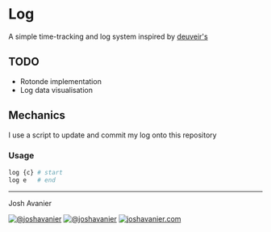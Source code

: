 # Log
A simple time-tracking and log system inspired by [deuveir's](https://github.com/deuveir/research.log)

## TODO
* Rotonde implementation
* Log data visualisation

## Mechanics
I use a script to update and commit my log onto this repository

### Usage
```sh
log {c} # start
log e   # end
```

---
Josh Avanier

[![@joshavanier](https://joshavanier.github.io/badges/github.svg)](https://github.com/joshavanier)
[![@joshavanier](https://joshavanier.github.io/badges/twitter.svg)](https://twitter.com/joshavanier)
[![joshavanier.com](https://joshavanier.github.io/badges/website.svg)](https://joshavanier.com)
